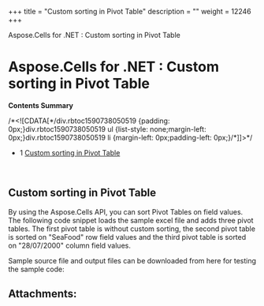 +++
title = "Custom sorting in Pivot Table" 
description = "" 
weight = 12246 
+++

Aspose.Cells for .NET : Custom sorting in Pivot Table  

# Aspose.Cells for .NET : Custom sorting in Pivot Table


**Contents Summary**

/\*<!\[CDATA\[\*/div.rbtoc1590738050519 {padding: 0px;}div.rbtoc1590738050519 ul {list-style: none;margin-left: 0px;}div.rbtoc1590738050519 li {margin-left: 0px;padding-left: 0px;}/\*\]\]>\*/

*   1 [Custom sorting in Pivot Table](#CustomsortinginPivotTable-CustomsortinginPivotTable)

 

## Custom sorting in Pivot Table

By using the Aspose.Cells API, you can sort Pivot Tables on field values. The following code snippet loads the sample excel file and adds three pivot tables. The first pivot table is without custom sorting, the second pivot table is sorted on "SeaFood" row field values and the third pivot table is sorted on "28/07/2000" column field values.

Sample source file and output files can be downloaded from here for testing the sample code:




## Attachments:


